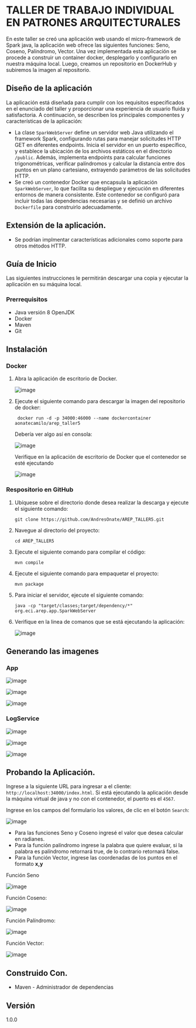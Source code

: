 # TALLER DE TRABAJO INDIVIDUAL EN PATRONES ARQUITECTURALES

En este  taller se creó una aplicación web usando el micro-framework de Spark java, la aplicación web ofrece las siguientes funciones: Seno, Coseno, Palíndromo, Vector. Una vez implementada esta aplicación se procede a construir un container docker, desplegarlo y configurarlo en nuestra máquina local. Luego, creamos un repositorio en DockerHub y subiremos la imagen al repositorio.

## Diseño de la aplicación

La aplicación está diseñada para cumplir con los requisitos especificados en el enunciado del taller y proporcionar una experiencia de usuario fluida y satisfactoria. A continuación, se describen los principales componentes y características de la aplicación:

- La clase `SparkWebServer` define un servidor web Java utilizando el framework Spark, configurando rutas para manejar solicitudes HTTP GET en diferentes endpoints. Inicia el servidor en un puerto específico, y establece la ubicación de los archivos estáticos en el directorio `/public`. Además, implementa endpoints para calcular funciones trigonométricas, verificar palíndromos y calcular la distancia entre dos puntos en un plano cartesiano, extrayendo parámetros de las solicitudes HTTP.
- Se creó un contenedor Docker que encapsula la aplicación `SparkWebServer`, lo que facilita su despliegue y ejecución en diferentes entornos de manera consistente. Este contenedor se configuró para incluir todas las dependencias necesarias y se definió un archivo `Dockerfile` para construirlo adecuadamente. 

## Extensión de la aplicación.

- Se podrían implmentar características adicionales como soporte para otros métodos HTTP.

## Guía de Inicio

Las siguientes instrucciones le permitirán descargar una copia y ejecutar la aplicación en su máquina local.

### Prerrequisitos

- Java versión 8 OpenJDK
- Docker
- Maven
- Git

## Instalación 

### Docker

1. Abra la aplicación de escritorio de Docker.

   ![image](https://github.com/AndresOnate/AREP_TALLER5/assets/63562181/f1051197-c00b-4603-9dfd-d427a26d0eab)

2. Ejecute el siguiente comando para descargar la imagen del repositorio de docker:
   
     ``` docker run -d -p 34000:46000 --name dockercontainer aonatecamilo/arep_taller5```

   Debería ver algo así en consola:

   ![image](https://github.com/AndresOnate/AREP_TALLER5/assets/63562181/828a8d77-43ac-4a8f-8d48-cf1025df14c1)

   Verifique en la aplicación de escritorio de Docker que el contenedor se esté ejecutando
   
   ![image](https://github.com/AndresOnate/AREP_TALLER5/assets/63562181/8ca8bc5c-0b3a-4623-999f-2ccaa638424c)

### Respositorio en GitHub

1. Ubíquese sobre el directorio donde desea realizar la descarga y ejecute el siguiente comando:
   
     ``` git clone https://github.com/AndresOnate/AREP_TALLER5.git ```

2. Navegue al directorio del proyecto:
   
      ``` cd AREP_TALLER5 ```

3. Ejecute el siguiente comando para compilar el código:

      ``` mvn compile ```

5.  Ejecute el siguiente comando para empaquetar el proyecto:
   
      ``` mvn package ``` 

6. Para iniciar el servidor, ejecute el siguiente comando:

    ``` java -cp "target/classes;target/dependency/*" org.eci.arep.app.SparkWebServer ```

7. Verifique en la linea de comanos que se está ejecutando la aplicación:
   
   ![image](https://github.com/AndresOnate/AREP_TALLER5/assets/63562181/f11f64cd-7c95-4dda-825d-4f1ad2b42fe0)


## Generando las imagenes

### App
![image](https://github.com/AndresOnate/AREP-TALLER6/assets/63562181/5cdfb3ac-80cf-43e2-ae86-766488189964)

![image](https://github.com/AndresOnate/AREP-TALLER6/assets/63562181/f103e3fa-6f58-48c0-a595-4a21e780bcdf)

 ![image](https://github.com/AndresOnate/AREP-TALLER6/assets/63562181/3db2ea40-f0dd-4d0e-8bf2-cec10d3cfaea)

### LogService

![image](https://github.com/AndresOnate/AREP-TALLER6/assets/63562181/27b3ba92-4d9c-4d9f-a028-27395129fcaf)

![image](https://github.com/AndresOnate/AREP-TALLER6/assets/63562181/f36d0e66-fa1f-474b-8084-af21ef44b2a1)

![image](https://github.com/AndresOnate/AREP-TALLER6/assets/63562181/6af2639f-f91c-433b-850c-f32b2d9ad4d1)



## Probando la Aplicación.  

Ingrese a la siguiente URL para ingresar a el cliente: `http://localhost:34000/index.html`.
Si está ejecutando la aplicación desde la máquina virtual de java y no con el contenedor, el puerto es el `4567`.

Ingrese en los campos del formulario los valores, de clic en el botón `Search`:

![image](https://github.com/AndresOnate/AREP_TALLER5/assets/63562181/c5247754-f588-45cc-a17c-d3c1d6ec1523)

- Para las funciones Seno y Coseno ingresé el valor que desea calcular en radianes.
- Para la función palíndromo ingrese la palabra que quiere evaluar, si la palabra es palíndromo retornará true,  de lo contrario retornará false.
- Para la función Vector, ingrese las coordenadas de los puntos en el formato **x,y**

Función Seno

![image](https://github.com/AndresOnate/AREP_TALLER5/assets/63562181/d274867a-72f4-4836-928d-1bbfa156466a)

Función Coseno:

![image](https://github.com/AndresOnate/AREP_TALLER5/assets/63562181/ffd854f5-161e-488f-81cb-ee758fd96d32)

Función Palíndromo:

![image](https://github.com/AndresOnate/AREP_TALLER5/assets/63562181/f262cc30-8a0e-4bc4-8f60-fa69fd3dde0f)

Función Vector:

![image](https://github.com/AndresOnate/AREP_TALLER5/assets/63562181/edce534b-8d37-4587-9141-4caaafbd5aea)


## Construido Con. 

- Maven - Administrador de dependencias

## Versión
1.0.0
